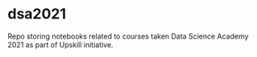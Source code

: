 # dsa2021

Repo storing notebooks related to courses taken Data Science Academy 2021 as part of Upskill initiative. 
